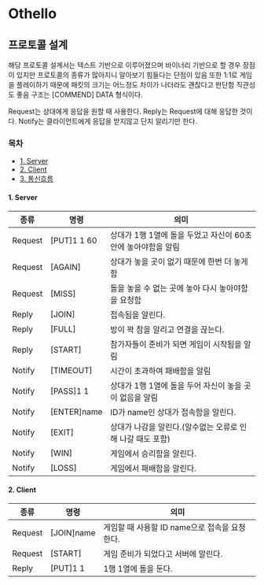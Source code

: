 # Othello

## 프로토콜 설계
해당 프로토콜 설계서는 텍스트 기반으로 이루어졌으며 바이너리 기반으로 할 경우 장점이 있지만 프로토콜의 종류가 많아지니 알아보기 힘들다는 단점이 있음
또한 1:1로 게임을 플레이하기 때문에 패킷의 크기는 어느정도 차이가 나더라도 괜찮다고 판단함 직관성도 좋음
구조는 [COMMEND] DATA 형식이다.

Request는 상대에게 응답을 원할 때 사용한다.
Reply는 Request에 대해 응답한 것이다.
Notify는 클라이언트에게 응답을 받지않고 단지 알리기만 한다.

### 목차

- [1. Server](#1_server)
- [2. Client](#2_client)
- [3. 통신흐름](#3_통신흐름)

#### 1. Server

| 종류 | 명령 | 의미 |
-------|-------|-------
| Request | [PUT]1 1 60 | 상대가 1행 1열에 돌을 두었고 자신이 60초 안에 놓아야함을 알림 |
| Request | [AGAIN]     | 상대가 놓을 곳이 없기 때문에 한번 더 놓게함|
| Request | [MISS]      | 돌을 놓을 수 없는 곳에 놓아 다시 놓아야함을 요청함 |
| Reply   | [JOIN]      | 접속됨을 알린다. |
| Reply   | [FULL]      | 방이 꽉 참을 알리고 연결을 끊는다. |
| Reply   | [START]     | 참가자들이 준비가 되면 게임이 시작됨을 알림 |
| Notify  | [TIMEOUT]   | 시간이 초과하여 패배함을 알림 |
| Notify  | [PASS]1 1   | 상대가 1행 1열에 돌을 두어 자신이 놓을 곳이 없음을 알림 |
| Notify  | [ENTER]name | ID가 name인 상대가 접속함을 알린다. |
| Notify  | [EXIT]      | 상대가 나감을 알린다.(알수없는 오류로 인해 나갈 때도 포함) |
| Notify  | [WIN]       | 게임에서 승리함을 알린다. |
| Notify  | [LOSS]      | 게임에서 패배함을 알린다. |

#### 2. Client

| 종류 | 명령 | 의미 |
-------|-------|-------
| Request | [JOIN]name | 게임할 때 사용할 ID name으로 접속을 요청한다. |
| Request | [START] | 게임 준비가 되었다고 서버에 알린다. |
|Reply| [PUT]1 1 | 1행 1열에 돌을 둔다. |
